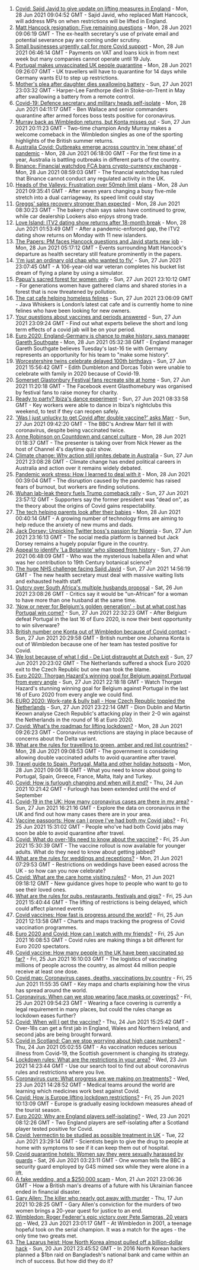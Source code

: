 1. [Covid: Sajid Javid to give update on lifting measures in England](https://www.bbc.co.uk/news/uk-57630553) - Mon, 28 Jun 2021 09:04:52 GMT - Sajid Javid, who replaced Matt Hancock, will address MPs on when restrictions will be lifted in England.
2. [Matt Hancock resignation: Five remaining questions](https://www.bbc.co.uk/news/uk-57631547) - Mon, 28 Jun 2021 09:06:19 GMT - The ex-health secretary's use of private email and potential severance pay are coming under scrutiny.
3. [Small businesses urgently call for more Covid support](https://www.bbc.co.uk/news/business-57630349) - Mon, 28 Jun 2021 06:46:14 GMT - Payments on VAT and loans kick in from next week but many companies cannot operate until 19 July.
4. [Portugal makes unvaccinated UK people quarantine](https://www.bbc.co.uk/news/business-57634932) - Mon, 28 Jun 2021 09:26:07 GMT - UK travellers will have to quarantine for 14 days while Germany wants EU to step up restrictions.
5. [Mother's plea after daughter dies swallowing battery](https://www.bbc.co.uk/news/uk-57614838) - Sun, 27 Jun 2021 23:03:32 GMT - Harper-Lee Fanthorpe died in Stoke-on-Trent in May after swallowing a battery from a remote control.
6. [Covid-19: Defence secretary and military heads self-isolate](https://www.bbc.co.uk/news/uk-57633381) - Mon, 28 Jun 2021 04:11:17 GMT - Ben Wallace and senior commanders quarantine after armed forces boss tests positive for coronavirus.
7. [Murray back as Wimbledon returns, but Konta misses out](https://www.bbc.co.uk/sport/tennis/57518478) - Sun, 27 Jun 2021 20:11:23 GMT - Two-time champion Andy Murray makes a welcome comeback in the Wimbledon singles as one of the sporting highlights of the British summer returns.
8. [Australia Covid: Outbreaks emerge across country in 'new phase' of pandemic](https://www.bbc.co.uk/news/world-australia-57633457) - Mon, 28 Jun 2021 06:18:00 GMT - For the first time in a year, Australia is battling outbreaks in different parts of the country.
9. [Binance: Financial watchdog FCA bans crypto-currency exchange](https://www.bbc.co.uk/news/business-57632831) - Mon, 28 Jun 2021 08:59:03 GMT - The financial watchdog has ruled that Binance cannot conduct any regulated activity in the UK.
10. [Heads of the Valleys: Frustration over 50mph limit plans](https://www.bbc.co.uk/news/uk-wales-57615167) - Mon, 28 Jun 2021 09:35:41 GMT - After seven years changing a busy five-mile stretch into a dual carriageway, its speed limit could stay
11. [Greggs' sales recovery stronger than expected](https://www.bbc.co.uk/news/business-57634928) - Mon, 28 Jun 2021 08:30:23 GMT - The bakery chain says sales have continued to grow, while car dealership Lookers also enjoys strong trade.
12. [Love Island: ITV2 dating show returns after 18-month break](https://www.bbc.co.uk/news/entertainment-arts-57579114) - Mon, 28 Jun 2021 01:53:49 GMT - After a pandemic-enforced gap, the ITV2 dating show returns on Monday with 11 new islanders.
13. [The Papers: PM faces Hancock questions and Javid starts new job](https://www.bbc.co.uk/news/blogs-the-papers-57633366) - Mon, 28 Jun 2021 05:17:12 GMT - Events surrounding Matt Hancock's departure as health secretary still feature prominently in the papers.
14. ['I'm just an ordinary old chap who wanted to fly'](https://www.bbc.co.uk/news/uk-england-derbyshire-57600677) - Sun, 27 Jun 2021 23:07:45 GMT - A 106-year-old war veteran completes his bucket list dream of flying a plane by using a simulator.
15. [Papua's sacred forest for women only](https://www.bbc.co.uk/news/world-asia-57614836) - Sun, 27 Jun 2021 23:10:12 GMT - For generations women have gathered clams and shared stories in a forest that is now threatened by pollution.
16. [The cat cafe helping homeless felines](https://www.bbc.co.uk/news/uk-england-london-57599899) - Sun, 27 Jun 2021 23:06:09 GMT - Java Whiskers is London’s latest cat cafe and is currently home to nine felines who have been looking for new owners.
17. [Your questions about vaccines and periods answered](https://www.bbc.co.uk/news/newsbeat-57616063) - Sun, 27 Jun 2021 23:09:24 GMT - Find out what experts believe the short and long term effects of a covid jab will be on your period.
18. [Euro 2020: England-Germany is chance to make history, says manager Gareth Southgate](https://www.bbc.co.uk/sport/football/57632409) - Mon, 28 Jun 2021 05:32:38 GMT - England manager Gareth Southgate believes Tuesday's last-16 tie with Germany represents an opportunity for his team to "make some history".
19. [Worcestershire twins celebrate delayed 100th birthdays](https://www.bbc.co.uk/news/uk-england-hereford-worcester-57631022) - Sun, 27 Jun 2021 15:56:42 GMT - Edith Dumbleton and Dorcas Tobin were unable to celebrate with family in 2020 because of Covid-19.
20. [Somerset Glastonbury Festival fans recreate site at home](https://www.bbc.co.uk/news/uk-england-somerset-57628893) - Sun, 27 Jun 2021 11:20:18 GMT - The Facebook event Glasthomebury was organised by festival fans to raise money for charity.
21. [Ready to party? Ibiza's dance experiment](https://www.bbc.co.uk/news/world-europe-57614377) - Sun, 27 Jun 2021 08:33:58 GMT - Key workers were able to dance in Ibiza's nightclubs this weekend, to test if they can reopen safely.
22. ['Was I just unlucky to get Covid after double vaccine?' asks Marr](https://www.bbc.co.uk/news/uk-57628287) - Sun, 27 Jun 2021 09:42:20 GMT - The BBC's Andrew Marr fell ill with coronavirus, despite being vaccinated twice.
23. [Anne Robinson on Countdown and cancel culture](https://www.bbc.co.uk/news/entertainment-arts-57528700) - Mon, 28 Jun 2021 01:18:37 GMT - The presenter is taking over from Nick Hewer as the host of Channel 4's daytime quiz show.
24. [Climate change: Why action still ignites debate in Australia](https://www.bbc.co.uk/news/world-australia-57606398) - Sun, 27 Jun 2021 23:08:28 GMT - Climate change has ended political careers in Australia and action over it remains widely debated.
25. [Pandemic work stress: How I learned to deal with it](https://www.bbc.co.uk/news/business-57572011) - Mon, 28 Jun 2021 00:39:04 GMT - The disruption caused by the pandemic has raised fears of burnout, but workers are finding solutions.
26. [Wuhan lab-leak theory fuels Trump comeback rally](https://www.bbc.co.uk/news/world-us-canada-57616323) - Sun, 27 Jun 2021 23:57:12 GMT - Supporters say the former president was "dead on", as the theory about the origins of Covid gains respectability.
27. [The tech helping parents look after their babies](https://www.bbc.co.uk/news/business-57581501) - Mon, 28 Jun 2021 00:40:14 GMT - A growing number of technology firms are aiming to help reduce the anxiety of new mums and dads.
28. [Jack Dorsey: Unpicking Twitter boss's passion for Nigeria](https://www.bbc.co.uk/news/world-africa-57568370) - Sun, 27 Jun 2021 23:16:13 GMT - The social media platform is banned but Jack Dorsey remains a hugely popular figure in the country.
29. [Appeal to identify 'La Botaniste' who slipped from history](https://www.bbc.co.uk/news/science-environment-57601841) - Sun, 27 Jun 2021 06:48:09 GMT - Who was the mysterious Isabella Allen and what was her contribution to 19th Century botanical science?
30. [The huge NHS challenge facing Sajid Javid](https://www.bbc.co.uk/news/health-57628533) - Sun, 27 Jun 2021 14:56:19 GMT - The new health secretary must deal with massive waiting lists and exhausted health staff.
31. [Outcry over South Africa's multiple husbands proposal](https://www.bbc.co.uk/news/world-africa-57548646) - Sat, 26 Jun 2021 23:08:26 GMT - Critics say it would be "un-African" for a woman to have more than one husband at the same time.
32. ['Now or never for Belgium's golden generation' - but at what cost has Portugal win come?](https://www.bbc.co.uk/sport/football/57633226) - Sun, 27 Jun 2021 22:32:23 GMT - After Belgium defeat Portugal in the last 16 of Euro 2020, is now their best opportunity to win silverware?
33. [British number one Konta out of Wimbledon because of Covid contact](https://www.bbc.co.uk/sport/tennis/57632878) - Sun, 27 Jun 2021 20:29:58 GMT - British number one Johanna Konta is out of Wimbledon because one of her team has tested positive for Covid.
34. [We lost because of what I did - De Ligt distraught at Dutch exit](https://www.bbc.co.uk/sport/football/57632560) - Sun, 27 Jun 2021 20:23:02 GMT - The Netherlands suffered a shock Euro 2020 exit to the Czech Republic but one man took the blame.
35. [Euro 2020: Thorgan Hazard's winning goal for Belgium against Portugal from every angle](https://www.bbc.co.uk/sport/av/football/57631865) - Sun, 27 Jun 2021 22:18:18 GMT - Watch Thorgan Hazard's stunning winning goal for Belgium against Portugal in the last 16 of Euro 2020 from every angle we could find.
36. [EURO 2020: Work-rate & bully ball - How Czech Republic toppled the Netherlands](https://www.bbc.co.uk/sport/av/football/57633416) - Sun, 27 Jun 2021 23:22:14 GMT - Dion Dublin and Martin Keown analyse Czech Republic's attacking play in their 2-0 win against the Netherlands in the round of 16 at Euro 2020.
37. [Covid: What's the roadmap for lifting lockdown?](https://www.bbc.co.uk/news/explainers-52530518) - Mon, 28 Jun 2021 09:26:23 GMT - Coronavirus restrictions are staying in place because of concerns about the Delta variant.
38. [What are the rules for travelling to green, amber and red list countries?](https://www.bbc.co.uk/news/explainers-52544307) - Mon, 28 Jun 2021 09:08:53 GMT - The government is considering allowing double vaccinated adults to avoid quarantine after travel.
39. [Travel guide to Spain, Portugal, Malta and other holiday hotspots](https://www.bbc.co.uk/news/explainers-56997931) - Mon, 28 Jun 2021 09:06:18 GMT - What you need to know about going to Portugal, Spain, Greece, France, Malta, Italy and Turkey.
40. [Covid: How is furlough changing and when will it end?](https://www.bbc.co.uk/news/explainers-52135342) - Thu, 24 Jun 2021 10:21:42 GMT - Furlough has been extended until the end of September
41. [Covid-19 in the UK: How many coronavirus cases are there in my area?](https://www.bbc.co.uk/news/uk-51768274) - Sun, 27 Jun 2021 16:21:16 GMT - Explore the data on coronavirus in the UK and find out how many cases there are in your area.
42. [Vaccine passports: How can I prove I've had both my Covid jabs?](https://www.bbc.co.uk/news/explainers-55718553) - Fri, 25 Jun 2021 15:31:02 GMT - People who've had both Covid jabs may soon be able to avoid quarantine after travel.
43. [Covid: What do over-18s need to know about the vaccine?](https://www.bbc.co.uk/news/health-57273875) - Fri, 25 Jun 2021 15:30:39 GMT - The vaccine rollout is now available for younger adults. What do they need to know about getting jabbed?
44. [What are the rules for weddings and receptions?](https://www.bbc.co.uk/news/explainers-52811509) - Mon, 21 Jun 2021 07:29:53 GMT - Restrictions on weddings have been eased across the UK - so how can you now celebrate?
45. [Covid: What are the care home visiting rules?](https://www.bbc.co.uk/news/explainers-53503712) - Mon, 21 Jun 2021 09:18:12 GMT - New guidance gives hope to people who want to go to see their loved ones.
46. [What are the rules for pubs, restaurants, festivals and gigs?](https://www.bbc.co.uk/news/business-52977388) - Fri, 25 Jun 2021 15:40:44 GMT - The lifting of restrictions is being delayed, which could affect planned events
47. [Covid vaccines: How fast is progress around the world?](https://www.bbc.co.uk/news/world-56237778) - Fri, 25 Jun 2021 12:13:58 GMT - Charts and maps tracking the progress of Covid vaccination programmes.
48. [Euro 2020 and Covid: How can I watch with my friends?](https://www.bbc.co.uk/news/uk-57386719) - Fri, 25 Jun 2021 16:08:53 GMT - Covid rules are making things a bit different for Euro 2020 spectators.
49. [Covid vaccine: How many people in the UK have been vaccinated so far?](https://www.bbc.co.uk/news/health-55274833) - Fri, 25 Jun 2021 16:10:03 GMT - The logistics of vaccinating millions of people across the country, as almost 44 million people receive at least one dose.
50. [Covid map: Coronavirus cases, deaths, vaccinations by country](https://www.bbc.co.uk/news/world-51235105) - Fri, 25 Jun 2021 11:55:35 GMT - Key maps and charts explaining how the virus has spread around the world.
51. [Coronavirus: When can we stop wearing face masks or coverings?](https://www.bbc.co.uk/news/health-51205344) - Fri, 25 Jun 2021 09:54:23 GMT - Wearing a face covering is currently a legal requirement in many places, but could the rules change as lockdown eases further?
52. [Covid: When will I get the vaccine?](https://www.bbc.co.uk/news/health-55045639) - Thu, 24 Jun 2021 15:25:42 GMT - Over-18s can get a first jab in England, Wales and Northern Ireland, and second jabs are being brought forward.
53. [Covid in Scotland: Can we stop worrying about high case numbers?](https://www.bbc.co.uk/news/uk-scotland-57581952) - Thu, 24 Jun 2021 05:02:55 GMT - As vaccination reduces serious illness from Covid-19, the Scottish government is changing its strategy.
54. [Lockdown rules: What are the restrictions in your area?](https://www.bbc.co.uk/news/uk-54373904) - Wed, 23 Jun 2021 14:23:44 GMT - Use our search tool to find out about coronavirus rules and restrictions where you live.
55. [Coronavirus cure: What progress are we making on treatments?](https://www.bbc.co.uk/news/health-52354520) - Wed, 23 Jun 2021 14:28:52 GMT - Medical teams around the world are learning which medicines work best against Covid.
56. [Covid: How is Europe lifting lockdown restrictions?](https://www.bbc.co.uk/news/explainers-53640249) - Fri, 25 Jun 2021 10:13:09 GMT - Europe is gradually easing lockdown measures ahead of the tourist season.
57. [Euro 2020: Why are England players self-isolating?](https://www.bbc.co.uk/news/explainers-57568450) - Wed, 23 Jun 2021 08:12:26 GMT - Two England players are self-isolating after a Scotland player tested positive for Covid.
58. [Covid: Ivermectin to be studied as possible treatment in UK](https://www.bbc.co.uk/news/health-57570377) - Tue, 22 Jun 2021 23:29:14 GMT - Scientists begin to give the drug to people at home with symptoms to see if it can keep them out of hospital.
59. [Covid quarantine hotels: Women say they were sexually harassed by guards](https://www.bbc.co.uk/news/stories-57609164) - Sat, 26 Jun 2021 03:23:11 GMT - One woman tells the BBC a security guard employed by G4S mimed sex while they were alone in a lift.
60. [A fake wedding, and a $250,000 scam](https://www.bbc.co.uk/news/world-europe-57358241) - Mon, 21 Jun 2021 23:06:36 GMT - How a British man's dreams of a future with his Ukrainian fiancee ended in financial disaster.
61. [Gary Allen: The killer who nearly got away with murder](https://www.bbc.co.uk/news/uk-england-57331321) - Thu, 17 Jun 2021 10:28:25 GMT - Gary Allen's conviction for the murders of two women brings a 20-year quest for justice to an end.
62. [Wimbledon: Roger Federer's epic victory over Pete Sampras, 20 years on](https://www.bbc.co.uk/sport/tennis/57514035) - Wed, 23 Jun 2021 23:01:17 GMT - At Wimbledon in 2001, a teenage hopeful took on the serial champion. It was a match for the ages - the only time two greats met.
63. [The Lazarus heist: How North Korea almost pulled off a billion-dollar hack](https://www.bbc.co.uk/news/stories-57520169) - Sun, 20 Jun 2021 23:45:52 GMT - In 2016 North Korean hackers planned a $1bn raid on Bangladesh's national bank and came within an inch of success. But how did they do it?
